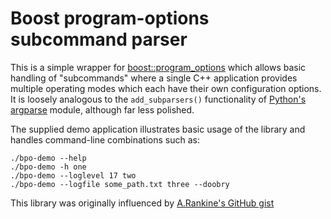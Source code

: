 # Boost program-options subcommand parser

This is a simple wrapper for
[boost::program_options](https://www.boost.org/doc/libs/1_85_0/doc/html/program_options.html)
which allows basic handling of "subcommands" where a single C++ application
provides multiple operating modes which each have their own configuration options.
It is loosely analogous to the `add_subparsers()` functionality of
[Python's argparse](https://docs.python.org/3/library/argparse.html) module,
although far less polished.

The supplied demo application illustrates basic usage of the library
and handles command-line combinations such as:

    ./bpo-demo --help
    ./bpo-demo -h one
    ./bpo-demo --loglevel 17 two
    ./bpo-demo --logfile some_path.txt three --doobry

This library was originally influenced by
[A.Rankine's GitHub gist](https://gist.github.com/randomphrase/10801888)
